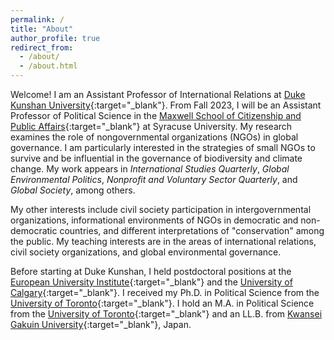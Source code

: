 ```yaml
---
permalink: /
title: "About"
author_profile: true
redirect_from:
  - /about/
  - /about.html
---
```


Welcome! I am an Assistant Professor of International Relations at [Duke Kunshan University](https://www.dukekunshan.edu.cn/){:target="_blank"}. From Fall 2023, I will be an Assistant Professor of Political Science in the [Maxwell School of Citizenship and Public Affairs](https://www.maxwell.syr.edu/){:target="_blank"} at Syracuse University. My research examines the role of nongovernmental organizations (NGOs) in global governance. I am particularly interested in the strategies of small NGOs to survive and be influential in the governance of biodiversity and climate change. My work appears in *International Studies Quarterly*, *Global Environmental Politics*, *Nonprofit and Voluntary Sector Quarterly*, and *Global Society*, among others.

My other interests include civil society participation in intergovernmental organizations, informational environments of NGOs in democratic and non-democratic countries, and different interpretations of "conservation" among the public. My teaching interests are in the areas of international relations, civil society organizations, and global environmental governance.

Before starting at Duke Kunshan, I held postdoctoral positions at the [European University Institute](https://www.eui.eu/en/home){:target="_blank"} and the [University of Calgary](https://www.ucalgary.ca/){:target="_blank"}. I received my Ph.D. in Political Science from the [University of Toronto](https://www.utoronto.ca/){:target="_blank"}. I hold an M.A. in Political Science from the [University of Toronto](https://www.utoronto.ca/){:target="_blank"} and an LL.B. from [Kwansei Gakuin University](https://global.kwansei.ac.jp/){:target="_blank"}, Japan.
